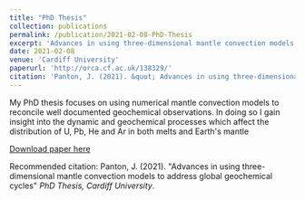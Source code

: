 ```yaml
---
title: "PhD Thesis"
collection: publications
permalink: /publication/2021-02-08-PhD-Thesis
excerpt: 'Advances in using three-dimensional mantle convection models to address global geochemical cycles'
date: 2021-02-08
venue: 'Cardiff University'
paperurl: 'http://orca.cf.ac.uk/138329/'
citation: 'Panton, J. (2021). &quot; Advances in using three-dimensional mantle convection models to address global geochemical cycles.&quot; <i>PhD Thesis, Cardiff University</i>.'
---
```


My PhD thesis focuses on using numerical mantle convection models to reconcile well documented geochemical observations.
In doing so I gain insight into the dynamic and geochemical processes which affect the distribution of U, Pb, He and Ar in both melts and Earth's mantle

[Download paper here](http://orca.cf.ac.uk/138329/)

Recommended citation: Panton, J. (2021). "Advances in using three-dimensional mantle convection models to address global geochemical cycles" <i>PhD Thesis, Cardiff University</i>.
